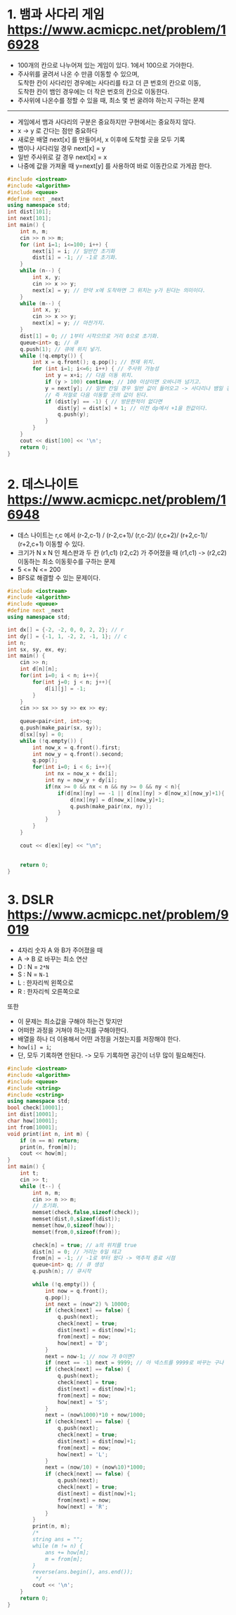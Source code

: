 # 1. 뱀과 사다리 게임 https://www.acmicpc.net/problem/16928   
   
* 100개의 칸으로 나누어져 있는 게임이 있다. 1에서 100으로 가야한다.         
* 주사위를 굴려서 나온 수 만큼 이동할 수 있으며,       
도착한 칸이 사다리인 경우에는 사다리를 타고 더 큰 번호의 칸으로 이동,       
도착한 칸이 뱀인 경우에는 더 작은 번호의 칸으로 이동한다.          
* 주사위에 나온수를 정할 수 있을 때, 최소 몇 번 굴려야 하는지 구하는 문제         
    
___
   
* 게임에서 뱀과 사다리의 구분은 중요하지만 구현에서는 중요하지 않다.    
* x -> y 로 간다는 점만 중요하다   
* 새로운 배열 next[x] 를 만들어서, x 이후에 도착할 곳을 모두 기록  
* 뱀이나 사다리일 경우 next[x] = y
* 일반 주사위로 갈 경우 next[x] = x 
* 나중에 값을 가져올 때 y=next[y] 를 사용하여 바로 이동칸으로 가게끔 한다.  

```c++
#include <iostream>
#include <algorithm>
#include <queue>
#define next _next
using namespace std;
int dist[101];
int next[101];
int main() {
    int n, m;
    cin >> n >> m;
    for (int i=1; i<=100; i++) {
        next[i] = i; // 일반칸 초기화
        dist[i] = -1; // -1로 초기화.
    }
    while (n--) {
        int x, y;
        cin >> x >> y;
        next[x] = y; // 만약 x에 도착하면 그 위치는 y가 된다는 의미이다.
    }
    while (m--) {
        int x, y;
        cin >> x >> y;
        next[x] = y; // 마찬가지.
    }
    dist[1] = 0; // 1부터 시작으므로 거리 0으로 초기화.
    queue<int> q; // 큐
    q.push(1); // 큐에 위치 넣기.
    while (!q.empty()) {
        int x = q.front(); q.pop(); // 현재 위치.
        for (int i=1; i<=6; i++) { // 주사위 가능성
            int y = x+i; // 다음 이동 위치.
            if (y > 100) continue; // 100 이상이면 오바니까 넘기고.
            y = next[y]; // 일반 칸일 경우 일반 값이 들어오고 -> 사다리나 뱀일 경우 그 다음 이동할 곳의 값이 온다.
            // 즉 저절로 다음 이동할 곳의 값이 된다.
            if (dist[y] == -1) { // 방문한적이 없다면
                dist[y] = dist[x] + 1; // 이전 dp에서 +1을 한값이다.
                q.push(y);
            }
        }
    }
    cout << dist[100] << '\n';
    return 0;
}

```

# 2. 데스나이트 https://www.acmicpc.net/problem/16948

* 데스 나이트는 r,c 에서 (r-2,c-1) / (r-2,c+1)/ (r,c-2)/ (r,c+2)/ (r+2,c-1)/ (r+2,c+1) 이동할 수 있다.   
* 크기가 N x N 인 체스판과 두 칸 (r1,c1) (r2,c2) 가 주어졌을 때 (r1,c1) -> (r2,c2) 이동하는 최소 이동횟수를 구하는 문제
* 5 <= N <= 200
* BFS로 해결할 수 있는 문제이다.  

```c++
#include <iostream>
#include <algorithm>
#include <queue>
#define next _next
using namespace std;

int dx[] = {-2, -2, 0, 0, 2, 2}; // r
int dy[] = {-1, 1, -2, 2, -1, 1}; // c
int n;
int sx, sy, ex, ey;
int main() {
    cin >> n;
    int d[n][n];
    for(int i=0; i < n; i++){
        for(int j=0; j < n; j++){
            d[i][j] = -1;
        }
    }
    cin >> sx >> sy >> ex >> ey;
    
    queue<pair<int, int>>q;
    q.push(make_pair(sx, sy));
    d[sx][sy] = 0;
    while (!q.empty()) {
        int now_x = q.front().first;
        int now_y = q.front().second;
        q.pop();
        for(int i=0; i < 6; i++){
            int nx = now_x + dx[i];
            int ny = now_y + dy[i];
            if(nx >= 0 && nx < n && ny >= 0 && ny < n){
                if(d[nx][ny] == -1 || d[nx][ny] > d[now_x][now_y]+1){
                    d[nx][ny] = d[now_x][now_y]+1;
                    q.push(make_pair(nx, ny));
                }
            }
        }
    }
    
    cout << d[ex][ey] << "\n";
    
    
    return 0;
}

```
# 3. DSLR https://www.acmicpc.net/problem/9019
* 4자리 숫자 A 와 B가 주어졌을 때   
* A -> B 로 바꾸는 최소 연산 
* D : N = ```2*N```
* S : N = ```N-1```
* L : 한자리씩 왼쪽으로  
* R : 한자리씩 오른쪽으로
   
또한  
* 이 문제는 최소값을 구해야 하는건 맞지만   
* 어떠한 과정을 거쳐야 하는지를 구해야한다.   
* 배열을 하나 더 이용해서 어떤 과정을 거쳤는지를 저장해야 한다.   
* ```how[i] = i```;    
* 단, 모두 기록하면 안된다. -> 모두 기록하면 공간이 너무 많이 필요해진다.     
  
```c++
#include <iostream>
#include <algorithm>
#include <queue>
#include <string>
#include <cstring>
using namespace std;
bool check[10001];
int dist[10001];
char how[10001];
int from[10001];
void print(int n, int m) {
    if (n == m) return;
    print(n, from[m]);
    cout << how[m];
}
int main() {
    int t;
    cin >> t;
    while (t--) {
        int n, m;
        cin >> n >> m;
        // 초기화.
        memset(check,false,sizeof(check));
        memset(dist,0,sizeof(dist));
        memset(how,0,sizeof(how));
        memset(from,0,sizeof(from));
        
        check[n] = true; // a의 위치를 true
        dist[n] = 0; // 거리는 0일 테고
        from[n] = -1; // -1로 부터 왔다 -> 역추적 종료 시점
        queue<int> q; // 큐 생성
        q.push(n); // 큐시작
        
        while (!q.empty()) {
            int now = q.front();
            q.pop();
            int next = (now*2) % 10000;
            if (check[next] == false) {
                q.push(next);
                check[next] = true;
                dist[next] = dist[now]+1;
                from[next] = now;
                how[next] = 'D';
            }
            next = now-1; // now 가 0이면?
            if (next == -1) next = 9999; // 아 넥스트를 9999로 바꾸는 구나
            if (check[next] == false) {
                q.push(next);
                check[next] = true;
                dist[next] = dist[now]+1;
                from[next] = now;
                how[next] = 'S';
            }
            next = (now%1000)*10 + now/1000;
            if (check[next] == false) {
                q.push(next);
                check[next] = true;
                dist[next] = dist[now]+1;
                from[next] = now;
                how[next] = 'L';
            }
            next = (now/10) + (now%10)*1000;
            if (check[next] == false) {
                q.push(next);
                check[next] = true;
                dist[next] = dist[now]+1;
                from[next] = now;
                how[next] = 'R';
            }
        }
        print(n, m);
        /*
        string ans = "";
        while (m != n) {
            ans += how[m];
            m = from[m];
        }
        reverse(ans.begin(), ans.end());
         */
        cout << '\n';
    }
    return 0;
}

```
